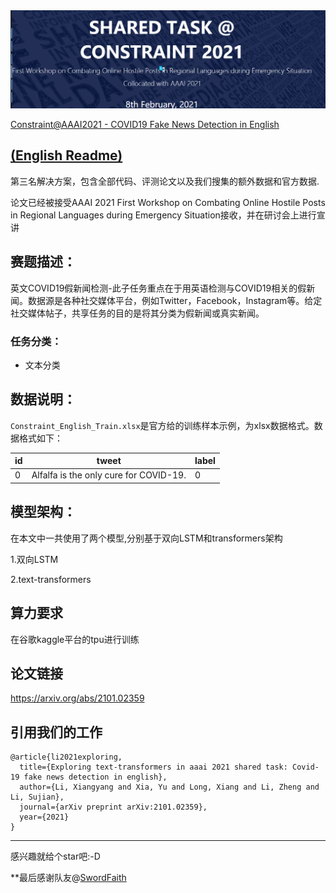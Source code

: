 
<div align=center>
<img src="background.png" alt="background"/>
</div>

[Constraint@AAAI2021 - COVID19 Fake News Detection in English](https://competitions.codalab.org/competitions/26655)

## [(English Readme)](https://github.com/archersama/3rd-solution-COVID19-Fake-News-Detection-in-English/blob/main/readme(en).md)


第三名解决方案，包含全部代码、评测论文以及我们搜集的额外数据和官方数据.

论文已经被接受AAAI 2021 First Workshop on Combating Online Hostile Posts in Regional Languages during Emergency Situation接收，并在研讨会上进行宣讲

## 赛题描述：
英文COVID19假新闻检测-此子任务重点在于用英语检测与COVID19相关的假新闻。数据源是各种社交媒体平台，例如Twitter，Facebook，Instagram等。给定社交媒体帖子，共享任务的目的是将其分类为假新闻或真实新闻。

### 任务分类：
* 文本分类

## 数据说明：

`Constraint_English_Train.xlsx`是官方给的训练样本示例，为xlsx数据格式。数据格式如下：

|id|tweet|label|
|---|---|---|
|0|Alfalfa is the only cure for COVID-19.	|0|



## 模型架构：

在本文中一共使用了两个模型,分别基于双向LSTM和transformers架构

1.双向LSTM



2.text-transformers




## 算力要求
在谷歌kaggle平台的tpu进行训练

## 论文链接
https://arxiv.org/abs/2101.02359

## 引用我们的工作
```
@article{li2021exploring,
  title={Exploring text-transformers in aaai 2021 shared task: Covid-19 fake news detection in english},
  author={Li, Xiangyang and Xia, Yu and Long, Xiang and Li, Zheng and Li, Sujian},
  journal={arXiv preprint arXiv:2101.02359},
  year={2021}
}
```

------------------

感兴趣就给个star吧:-D

**最后感谢队友@[SwordFaith](https://github.com/SwordFaith)
